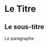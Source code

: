 <body>
	<h1>Le Titre</h1>
		<p><Le paragraphe/p>
	<h2>Le sous-titre</h2>
		<p>Le paragraphe</p>
</body>
